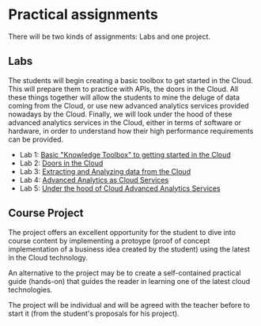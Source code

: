 # Practical assignments

There will be two kinds of assignments: Labs and one project.

## Labs
The students will begin creating a basic toolbox to get started in the Cloud. This will prepare them to practice with APIs, the doors in the Cloud. All these things together will allow the students to mine the deluge of data coming from the Cloud, or use new advanced analytics services provided nowadays by the Cloud. Finally, we will look under the hood of these advanced analytics services in the Cloud, either in terms of software or hardware, in order to understand how their high performance requirements can be provided. 

- Lab 1: [Basic "Knowledge Toolbox" to getting started in the Cloud][Lab1]
- Lab 2: [Doors in the Cloud][Lab2]
- Lab 3: [Extracting and Analyzing data from the Cloud][Lab3]
- Lab 4: [Advanced Analytics as Cloud Services][Lab4]
- Lab 5: [Under the hood of Cloud Advanced Analytics Services][Lab5]

[Lab1]: https://github.com/jorditorresBCN/Assignments/blob/master/Lab01.md
[Lab2]: https://github.com/jorditorresBCN/Assignments/blob/master/Lab02.md
[Lab3]: https://github.com/jorditorresBCN/Assignments/blob/master/Lab03.md
[Lab4]: https://github.com/jorditorresBCN/Assignments/blob/master/Lab04.md
[Lab5]: https://github.com/jorditorresBCN/Assignments/blob/master/Lab05.md

## Course Project
The project offers an excellent opportunity for the student to dive into course content by implementing a protoype (proof of concept implementation of a business idea created by the student) using the latest in the Cloud technology. 

An alternative to the project may be to create a self-contained practical guide (hands-on) that guides the reader in learning one of the latest cloud technologies. 

The project will be individual and will be agreed with the teacher before to start it (from the student's proposals for his project). 
